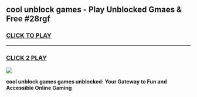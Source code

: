 
## cool unblock games - Play Unblocked Gmaes & Free #28rgf
<h3>
<a href="https://premium.freeplayer.one?title=cool_unblock_games&ref=01M">CLICK TO PLAY</a></h3>
<hr>

<h3>
<a href="https://premium.freeplayer.one?title=cool_unblock_games&ref=01M">CLICK 2 PLAY</a>
  
</h3>

<a href="https://premium.freeplayer.one?title=cool_unblock_games&ref=01M"><img src="https://clearcache.store/games.png"></a>


**cool unblock games games unblocked: Your Gateway to Fun and Accessible Online Gaming**
